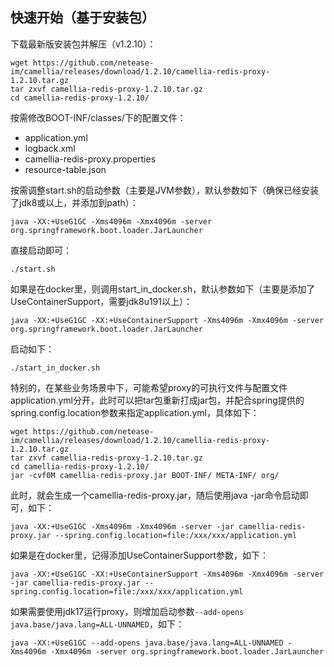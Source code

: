 
## 快速开始（基于安装包）

下载最新版安装包并解压（v1.2.10）：
```
wget https://github.com/netease-im/camellia/releases/download/1.2.10/camellia-redis-proxy-1.2.10.tar.gz
tar zxvf camellia-redis-proxy-1.2.10.tar.gz
cd camellia-redis-proxy-1.2.10/
```
按需修改BOOT-INF/classes/下的配置文件：
* application.yml
* logback.xml
* camellia-redis-proxy.properties
* resource-table.json

按需调整start.sh的启动参数（主要是JVM参数），默认参数如下（确保已经安装了jdk8或以上，并添加到path）：
```
java -XX:+UseG1GC -Xms4096m -Xmx4096m -server org.springframework.boot.loader.JarLauncher
```
直接启动即可：
```
./start.sh
```

如果是在docker里，则调用start_in_docker.sh，默认参数如下（主要是添加了UseContainerSupport，需要jdk8u191以上）：
```
java -XX:+UseG1GC -XX:+UseContainerSupport -Xms4096m -Xmx4096m -server org.springframework.boot.loader.JarLauncher
```
启动如下：
```
./start_in_docker.sh
```


特别的，在某些业务场景中下，可能希望proxy的可执行文件与配置文件application.yml分开，此时可以把tar包重新打成jar包，并配合spring提供的spring.config.location参数来指定application.yml，具体如下：
```
wget https://github.com/netease-im/camellia/releases/download/1.2.10/camellia-redis-proxy-1.2.10.tar.gz
tar zxvf camellia-redis-proxy-1.2.10.tar.gz
cd camellia-redis-proxy-1.2.10/
jar -cvf0M camellia-redis-proxy.jar BOOT-INF/ META-INF/ org/
```
此时，就会生成一个camellia-redis-proxy.jar，随后使用java -jar命令启动即可，如下：
```
java -XX:+UseG1GC -Xms4096m -Xmx4096m -server -jar camellia-redis-proxy.jar --spring.config.location=file:/xxx/xxx/application.yml
```
如果是在docker里，记得添加UseContainerSupport参数，如下：
```
java -XX:+UseG1GC -XX:+UseContainerSupport -Xms4096m -Xmx4096m -server -jar camellia-redis-proxy.jar --spring.config.location=file:/xxx/xxx/application.yml
```

如果需要使用jdk17运行proxy，则增加启动参数`--add-opens java.base/java.lang=ALL-UNNAMED`，如下：
```
java -XX:+UseG1GC --add-opens java.base/java.lang=ALL-UNNAMED -Xms4096m -Xmx4096m -server org.springframework.boot.loader.JarLauncher
```
